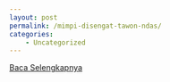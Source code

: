 ```yaml
---
layout: post
permalink: /mimpi-disengat-tawon-ndas/
categories:
    - Uncategorized
---
```


[Baca Selengkapnya](/10)